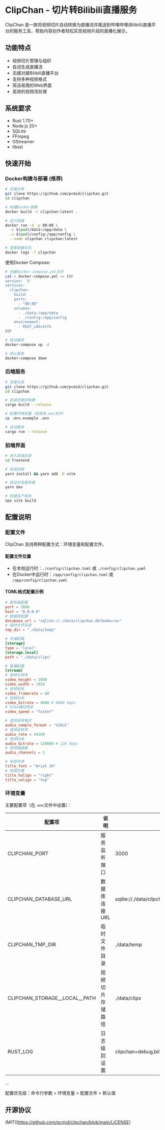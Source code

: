 # ClipChan - 切片转Bilibili直播服务

ClipChan 是一款将视频切片自动转换为直播流并推送到哔哩哔哩(Bilibili)直播平台的服务工具，帮助内容创作者轻松实现视频片段的直播化展示。

## 功能特点

- 视频切片管理与组织
- 自动生成直播流
- 无缝对接Bilibili直播平台
- 支持多种视频格式
- 简洁易用的Web界面
- 高效的视频流处理

## 系统要求

- Rust 1.70+
- Node.js 20+
- SQLite
- FFmpeg
- GStreamer
- libssl

## 快速开始

### Docker构建与部署 (推荐)

```bash
# 克隆仓库
git clone https://github.com/pcmid/clipchan.git
cd clipchan

# 构建Docker镜像
docker build -t clipchan:latest .

# 运行容器
docker run -d -p 80:80 \
  -v $(pwd)/data:/app/data \
  -v $(pwd)/config:/app/config \
  --name clipchan clipchan:latest

# 查看容器日志
docker logs -f clipchan
```

使用Docker Compose:

```bash
# 创建docker-compose.yml文件
cat > docker-compose.yml << EOF
version: '3'
services:
  clipchan:
    build: .
    ports:
      - "80:80"
    volumes:
      - ./data:/app/data
      - ./config:/app/config
    environment:
      - RUST_LOG=info
EOF

# 启动服务
docker-compose up -d

# 停止服务
docker-compose down
```

### 后端服务

```bash
# 克隆仓库
git clone https://github.com/pcmid/clipchan.git
cd clipchan

# 安装依赖并构建
cargo build --release

# 配置环境变量（或使用.env文件）
cp .env.example .env

# 启动服务
cargo run --release
```

### 前端界面

```bash
# 进入前端目录
cd frontend

# 安装依赖
yarn install && yarn add -D vite

# 启动开发服务器
yarn dev

# 构建生产版本
npx vite build
```

## 配置说明

### 配置文件

ClipChan 支持两种配置方式：环境变量和配置文件。

#### 配置文件位置

- 在本地运行时：`./config/clipchan.toml` 或 `./config/clipchan.yaml`
- 在Docker中运行时：`/app/config/clipchan.toml` 或 `/app/config/clipchan.yaml`

#### TOML格式配置示例

```toml
# 服务器配置
port = 3000
host = "0.0.0.0"
# 数据库配置
database_url = "sqlite://./data/clipchan.db?mode=rwc"
# 临时文件目录
tmp_dir = "./data/temp"

# 存储配置
[storage]
type = "local"
[storage.local]
path = "./data/clips"

# 直播配置
[stream]
# 视频分辨率
video_height = 1080
video_width = 1920
# 视频帧率
video_framerate = 60
# 视频码率
video_bitrate = 4000 # 4000 kbps
# h264编码预设
video_speed = "faster"

# 音频采样格式
audio_sample_format = "S16LE"
# 音频采样率
audio_rate = 44100
# 音频码率
audio_bitrate = 128000 # 128 kbps
# 音频通道数
audio_channels = 2

# 标题字体
title_font = "Arial 20"
# 标题位置
title_halign = "right"
title_valign = "top"
```


### 环境变量

主要配置项（在`.env`文件中设置）：

| 配置项 | 说明 | 默认值 |
|--------|------|--------|
| CLIPCHAN_PORT | 服务监听端口 | 3000 |
| CLIPCHAN_DATABASE_URL | 数据库连接URL | sqlite://./data/clipchan.db?mode=rwc |
| CLIPCHAN_TMP_DIR | 临时文件目录 | ./data/temp |
| CLIPCHAN_STORAGE__LOCAL__PATH | 视频切片存储路径 | ./data/clips |
| RUST_LOG | 日志级别设置 | clipchan=debug,bilive=debug,sea_orm=warn,sqlx=warn |

...

配置优先级：命令行参数 > 环境变量 > 配置文件 > 默认值


## 开源协议

(MIT)[https://github.com/pcmid/clipchan/blob/main/LICENSE]
